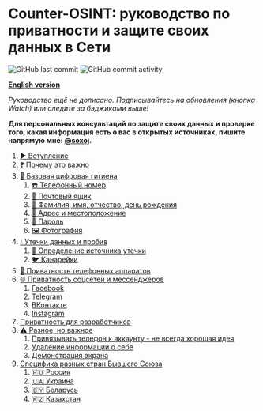 # Counter-OSINT: руководство по приватности и защите своих данных в Сети

![GitHub last commit](https://img.shields.io/github/last-commit/soxoj/counter-osint-guide-ru?label=%D0%9F%D0%BE%D1%81%D0%BB%D0%B5%D0%B4%D0%BD%D0%B5%D0%B5%20%D0%BE%D0%B1%D0%BD%D0%BE%D0%B2%D0%BB%D0%B5%D0%BD%D0%B8%D0%B5)
![GitHub commit activity](https://img.shields.io/github/commit-activity/m/soxoj/counter-osint-guide-ru?color=yellow&label=%D0%A7%D0%B0%D1%81%D1%82%D0%BE%D1%82%D0%B0%20%D0%BE%D0%B1%D0%BD%D0%BE%D0%B2%D0%BB%D0%B5%D0%BD%D0%B8%D0%B9)

**[English version](https://github.com/soxoj/counter-osint-guide-en)**

*Руководство ещё не дописано. Подписывайтесь на обновления (кнопка Watch) или следите за бэджиками выше!*

**Для персональных консультаций по защите своих данных и проверке того, какая информация есть о вас
в открытых источниках, пишите напрямую мне: [@soxoj](https://t.me/soxoj).**

 1. [▶️ Вступление](./pages/intro.md)
 1. [❓ Почему это важно](./pages/importance.md)
 1. [🛁 Базовая цифровая гигиена](./pages/hygiene.md)
     1. [☎️ Телефонный номер](./pages/phone.md)
     1. [📧 Почтовый ящик](./pages/email.md)
     1. [📛 Фамилия, имя, отчество, день рождения](./pages/fio-birthday.md)
     1. [📍 Адрес и местоположение](./pages/location.md)
     1. [🔑 Пароль](./pages/password.md)
     1. [🖼️ Фотография](./pages/photo.md)
 1. [💧 Утечки данных и пробив](./pages/breaches.md)
     1. [🔎 Определение источника утечки](./pages/breach-detection.md)
     1. [🐦 Канарейки](./pages/canary-tokens.md)
 1. [📱 Приватность телефонных аппаратов](./pages/mobile-apps-privacy.md)
 1. [🌐 Приватность соцсетей и мессенджеров](./pages/platforms.md)
     1. [Facebook](./pages/facebook.md)
     1. [Telegram](./pages/telegram.md)
     1. [ВКонтакте](./pages/vkontakte.md)
     1. [Instagram](./pages/instagram.md)
 1. [Приватность для разработчиков](./pages/development.md)
 1. [⚠️ Разное, но важное](./pages/other.md)
     1. [Привязывать телефон к аккаунту - не всегда хорошая идея](./pages/2fa.md)
     1. [Удаление информации о себе](./pages/deleteme.md)
     1. [Демонстрация экрана](./pages/screen-sharing.md)
 1. [Специфика разных стран Бывшего Союза](./pages/country-notes.md)
     1. [🇷🇺 Россия](./pages/russia.md)
     1. [🇺🇦 Украина](./pages/ukraine.md)
     1. [🇧🇾 Беларусь](./pages/belarus.md)
     1. [🇰🇿 Казахстан](./pages/kazakhstan.md)
